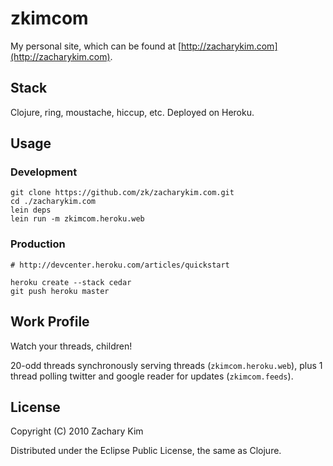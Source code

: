 # zkimcom

My personal site, which can be found at
[http://zacharykim.com](http://zacharykim.com).

## Stack

Clojure, ring, moustache, hiccup, etc.  Deployed on Heroku.


## Usage

### Development

    git clone https://github.com/zk/zacharykim.com.git
    cd ./zacharykim.com
    lein deps
    lein run -m zkimcom.heroku.web

### Production

    # http://devcenter.heroku.com/articles/quickstart

    heroku create --stack cedar
    git push heroku master


## Work Profile

Watch your threads, children!

20-odd threads synchronously serving threads (`zkimcom.heroku.web`),
plus 1 thread polling twitter and google reader for updates (`zkimcom.feeds`).


## License

Copyright (C) 2010 Zachary Kim

Distributed under the Eclipse Public License, the same as Clojure.
